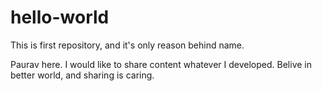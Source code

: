 # hello-world
This is first repository, and it's only reason behind name.

Paurav here. I would like to share content whatever I developed.
Belive in better world, and sharing is caring.

